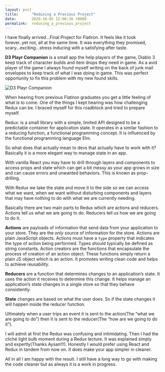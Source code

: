 ```yaml
---
layout: post
title:      "Reduxing a Previous Project"
date:       2020-10-05 12:06:36 +0000
permalink:  reduxing_a_previous_project
---
```




I have finally arrived...Final Project for Flatiron. It feels like it took forever..yet not, all at the same time. It was everything they promised, scary...exciting...stress inducing with a satisfying after taste.

**D3 Playr Companion** is a small app the help players of the game, Diablo 3 keep track of character builds and item drops they need in game. As a avid player of the game I always found myself writing on the back of junk mail envelopes to keep track of what I was doing in game. This was perfect opportunity to fix this problem with my new found skills.

![D3 Playr Companion](https://i.ibb.co/jz1pX5b/d3about.png)

When hearing from previous Flatiron graduates you get a little feeling of what is to come. One of the things I kept hearing was how challenging Redux can be. I braced myself for this roadblock and tried to prepare myself.

Redux: is a small library with a simple, limited API designed to be a predictable container for application state. It operates in a similar fashion to a reducing function, a functional programming concept. It is influenced by the functional programming language Elm.

So what does that actually mean to devs that actually have to work with it? Basically it is a more elegant way to manage state in an app.

With vanilla React you may have to drill through layers and components to access props and state which can get a bit messy as your app grows in size and can cause errors and unwanted behaviors. This is known as prop-drilling.

With Redux we take the state and move it to the side so we can access what we want, when we want without disturbing components and layers that may have nothing to do with what we are currently needing.

Basically there are two main parts to Redux which are actions and reducers. Actions tell us what we are going to do. Reducers tell us how we are going to do it.

**Actions**  are payloads of information that send data from your application to your store. They are the _only_  source of information for the store. Actions are plain JavaScript objects. Actions must have a `type` property that indicates the type of action being performed. Types should typically be defined as string constants. Action creators are the functions that encapsulate the process of creation of an action object. These functions simply return a plain JS object which is an action. It promotes writing clean code and helps to achieve reusability.

**Reducers** are a function  that determines changes  to an application’s state.  It uses the action  it receives to determine this change. It helps manage an application’s state changes in a single store so that they behave consistently.

**State** changes are based on what the user does. So if the state changes it will happen inside the reducer function.

Ultimately when a user trips an event it is sent to the action(The “what we are going to do”) then it is sent to the reducer(The “how are we going to do it”).

I will admit at first the Redux was confusing and intimidating. Then I had the cliché light bulb moment during a Redux lecture. It was explained simply and expertly(Thanks Aysan!!!). Honestly I would prefer using React and Redux in tandem from now on. It does make your app simpler in cleaner.

All in all I am happy with the result. I still have a long way to go with making the code cleaner but as always it is a work in progress.
